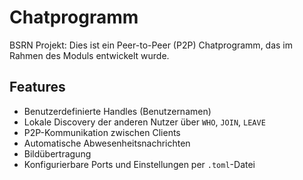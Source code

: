 # Chatprogramm 
BSRN Projekt: Dies ist ein Peer-to-Peer (P2P) Chatprogramm, das im Rahmen des Moduls entwickelt wurde.

## Features 
- Benutzerdefinierte Handles (Benutzernamen)
- Lokale Discovery der anderen Nutzer über `WHO`, `JOIN`, `LEAVE`
- P2P-Kommunikation zwischen Clients
- Automatische Abwesenheitsnachrichten
- Bildübertragung 
- Konfigurierbare Ports und Einstellungen per `.toml`-Datei

